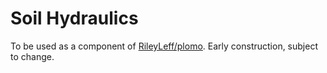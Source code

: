 # Soil Hydraulics

To be used as a component of [RileyLeff/plomo](https://github.com/RileyLeff/plomo). Early construction, subject to change.